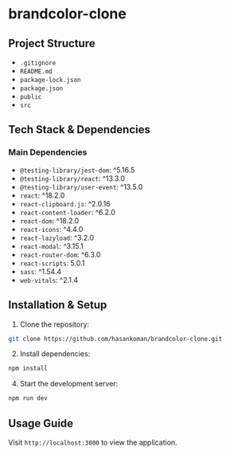 # brandcolor-clone

## Project Structure

- `.gitignore`
- `README.md`
- `package-lock.json`
- `package.json`
- `public`
- `src`

## Tech Stack & Dependencies

### Main Dependencies
- `@testing-library/jest-dom`: ^5.16.5
- `@testing-library/react`: ^13.3.0
- `@testing-library/user-event`: ^13.5.0
- `react`: ^18.2.0
- `react-clipboard.js`: ^2.0.16
- `react-content-loader`: ^6.2.0
- `react-dom`: ^18.2.0
- `react-icons`: ^4.4.0
- `react-lazyload`: ^3.2.0
- `react-modal`: ^3.15.1
- `react-router-dom`: ^6.3.0
- `react-scripts`: 5.0.1
- `sass`: ^1.54.4
- `web-vitals`: ^2.1.4

## Installation & Setup

1. Clone the repository:
```bash
git clone https://github.com/hasankoman/brandcolor-clone.git
```

2. Install dependencies:
```bash
npm install
```

4. Start the development server:
```bash
npm run dev
```

## Usage Guide

Visit `http://localhost:3000` to view the application.

